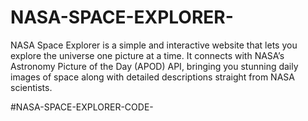 # NASA-SPACE-EXPLORER-
NASA Space Explorer is a simple and interactive website that lets you explore the universe one picture at a time. It connects with NASA’s Astronomy Picture of the Day (APOD) API, bringing you stunning daily images of space along with detailed descriptions straight from NASA scientists.

#NASA-SPACE-EXPLORER-CODE-
